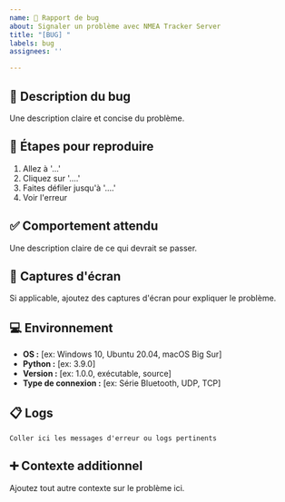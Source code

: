 ```yaml
---
name: 🐛 Rapport de bug
about: Signaler un problème avec NMEA Tracker Server
title: "[BUG] "
labels: bug
assignees: ''

---
```


## 🐛 Description du bug
Une description claire et concise du problème.

## 🔄 Étapes pour reproduire
1. Allez à '...'
2. Cliquez sur '....'
3. Faites défiler jusqu'à '....'
4. Voir l'erreur

## ✅ Comportement attendu
Une description claire de ce qui devrait se passer.

## 📸 Captures d'écran
Si applicable, ajoutez des captures d'écran pour expliquer le problème.

## 💻 Environnement
- **OS :** [ex: Windows 10, Ubuntu 20.04, macOS Big Sur]
- **Python :** [ex: 3.9.0]
- **Version :** [ex: 1.0.0, exécutable, source]
- **Type de connexion :** [ex: Série Bluetooth, UDP, TCP]

## 📋 Logs
```
Coller ici les messages d'erreur ou logs pertinents
```

## ➕ Contexte additionnel
Ajoutez tout autre contexte sur le problème ici.
